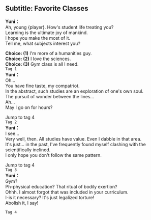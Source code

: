 # 

  
## Subtitle: Favorite Classes
  
**Yuni：**  
Ah, young {player}. How's student life treating you?  
Learning is the ultimate joy of mankind.  
I hope you make the most of it.  
 Tell me, what subjects interest you?  
  
**Choice: (1)**  I'm more of a humanities guy.  
**Choice: (2)**  I love the sciences.  
**Choice: (3)**  Gym class is all I need.  
`Tag 1`  
**Yuni：**  
Oh...  
 You have fine taste, my compatriot.  
In the abstract, such studies are an exploration of one's own soul.  
The pursuit of wonder between the lines...  
 Ah...  
 May I go on for hours?  
  
Jump to tag 4  
`Tag 2`  
**Yuni：**  
I see...  
 Very well, then. All studies have value. Even I dabble in that area.  
It's just... in the past, I've frequently found myself clashing with the  
scientifically inclined.  
 I only hope you don't follow the same pattern.  
  
Jump to tag 4  
`Tag 3`  
**Yuni：**  
Gym?  
 Ph-physical education? That ritual of bodily exertion?  
Ohhh. I almost forgot that was included in your curriculum.  
I-is it necessary? It's just legalized torture!  
 Abolish it, I say!  
  
`Tag 4`  
